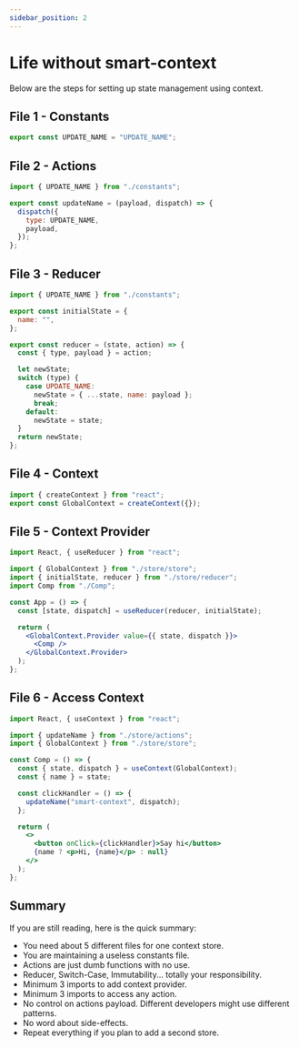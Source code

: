 ```yaml
---
sidebar_position: 2
---
```


# Life without smart-context

Below are the steps for setting up state management using context.

## File 1 - Constants

```jsx
export const UPDATE_NAME = "UPDATE_NAME";
```

## File 2 - Actions

```jsx
import { UPDATE_NAME } from "./constants";

export const updateName = (payload, dispatch) => {
  dispatch({
    type: UPDATE_NAME,
    payload,
  });
};
```

## File 3 - Reducer

```jsx
import { UPDATE_NAME } from "./constants";

export const initialState = {
  name: "",
};

export const reducer = (state, action) => {
  const { type, payload } = action;

  let newState;
  switch (type) {
    case UPDATE_NAME:
      newState = { ...state, name: payload };
      break;
    default:
      newState = state;
  }
  return newState;
};
```

## File 4 - Context

```jsx
import { createContext } from "react";
export const GlobalContext = createContext({});
```

## File 5 - Context Provider

```jsx
import React, { useReducer } from "react";

import { GlobalContext } from "./store/store";
import { initialState, reducer } from "./store/reducer";
import Comp from "./Comp";

const App = () => {
  const [state, dispatch] = useReducer(reducer, initialState);

  return (
    <GlobalContext.Provider value={{ state, dispatch }}>
      <Comp />
    </GlobalContext.Provider>
  );
};
```

## File 6 - Access Context

```jsx
import React, { useContext } from "react";

import { updateName } from "./store/actions";
import { GlobalContext } from "./store/store";

const Comp = () => {
  const { state, dispatch } = useContext(GlobalContext);
  const { name } = state;

  const clickHandler = () => {
    updateName("smart-context", dispatch);
  };

  return (
    <>
      <button onClick={clickHandler}>Say hi</button>
      {name ? <p>Hi, {name}</p> : null}
    </>
  );
};
```

## Summary

If you are still reading, here is the quick summary:

- You need about 5 different files for one context store.
- You are maintaining a useless constants file.
- Actions are just dumb functions with no use.
- Reducer, Switch-Case, Immutability... totally your responsibility.
- Minimum 3 imports to add context provider.
- Minimum 3 imports to access any action.
- No control on actions payload. Different developers might use different patterns.
- No word about side-effects.
- Repeat everything if you plan to add a second store.
